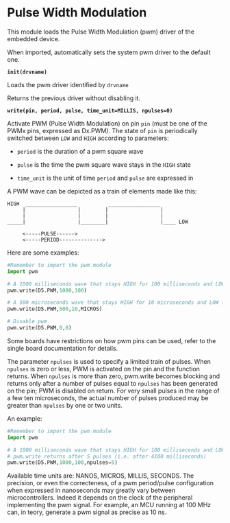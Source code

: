 # Pulse Width Modulation

This module loads the Pulse Width Modulation (pwm) driver of the embedded device.

When imported, automatically sets the system pwm driver to the default one.


**`init(drvname)`**

Loads the pwm driver identified by ```drvname```

Returns the previous driver without disabling it.


**`write(pin, period, pulse, time_unit=MILLIS, npulses=0)`**

Activate PWM (Pulse Width Modulation) on pin ```pin``` (must be one of the PWMx pins, expressed as Dx.PWM). The state of ```pin``` is periodically switched between `LOW` and `HIGH` according to parameters:


* ```period``` is the duration of a pwm square wave


* ```pulse``` is the time the pwm square wave stays in the `HIGH` state


* ```time_unit``` is the unit of time ```period``` and ```pulse``` are expressed in

A PWM wave can be depicted as a train of elements made like this:

```
HIGH  _________________          _________________
     |                 |        |                 |
     |                 |        |                 |
_____|                 |________|                 |____ LOW

     <-----PULSE------>
     <-----PERIOD-------------->
```

Here are some examples:

```py
#Remember to import the pwm module
import pwm

# A 1000 milliseconds wave that stays HIGH for 100 milliseconds and LOW for 900
pwm.write(D5.PWM,1000,100)

# A 500 microseconds wave that stays HIGH for 10 microseconds and LOW for 490
pwm.write(D5.PWM,500,10,MICROS)

# Disable pwm
pwm.write(D5.PWM,0,0)
```

Some boards have restrictions on how pwm pins can be used, refer to the single board documentation for details.

The parameter ```npulses``` is used to specify a limited train of pulses. When ```npulses``` is zero or less, PWM is activated on
the pin and the function returns. When ```npulses``` is more than zero, pwm.write becomes blocking and returns only after a number of pulses
equal to ```npulses``` has been generated on the pin; PWM is disabled on return. For very small pulses in the range of a few ten microseconds,
the actual number of pulses produced may be greater than ```npulses``` by one or two units.

An example:

```py
#Remember to import the pwm module
import pwm

# A 1000 milliseconds wave that stays HIGH for 100 milliseconds and LOW for 900
# pwm.write returns after 5 pulses (i.e. after 4100 milliseconds)
pwm.write(D5.PWM,1000,100,npulses=5)
```

Available time units are: NANOS, MICROS, MILLIS, SECONDS. The precision, or even the correcteness, of a pwm period/pulse configuration
when expressed in nanoseconds may greatly vary between microcontrollers. Indeed it depends on the clock of the peripheral implementing
the pwm signal. For example, an MCU running at 100 MHz can, in teory, generate a pwm signal as precise as 10 ns.
<!--stackedit_data:
eyJoaXN0b3J5IjpbLTEzMDk0MzYxNTgsMjE0MTU2ODgwMl19
-->
